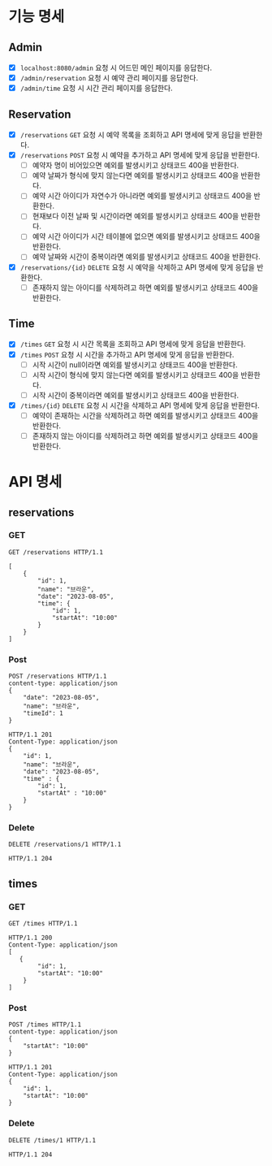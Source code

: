 # 기능 명세

## Admin

- [X] `localhost:8080/admin` 요청 시 어드민 메인 페이지를 응답한다.
- [X] `/admin/reservation` 요청 시 예약 관리 페이지를 응답한다.
- [X] `/admin/time` 요청 시 시간 관리 페이지를 응답한다.

## Reservation

- [X] `/reservations` `GET` 요청 시 예약 목록을 조회하고 API 명세에 맞게 응답을 반환한다.
- [X] `/reservations` `POST` 요청 시 예약을 추가하고 API 명세에 맞게 응답을 반환한다.
    - [ ] 예약자 명이 비어있으면 예외를 발생시키고 상태코드 400을 반환한다.
    - [ ] 예약 날짜가 형식에 맞지 않는다면 예외를 발생시키고 상태코드 400을 반환한다.
    - [ ] 예약 시간 아이디가 자연수가 아니라면 예외를 발생시키고 상태코드 400을 반환한다.
    - [ ] 현재보다 이전 날짜 및 시간이라면 예외를 발생시키고 상태코드 400을 반환한다.
    - [ ] 예약 시간 아이디가 시간 테이블에 없으면 예외를 발생시키고 상태코드 400을 반환한다.
    - [ ] 예약 날짜와 시간이 중복이라면 예외를 발생시키고 상태코드 400을 반환한다.
- [X] `/reservations/{id}` `DELETE` 요청 시 예약을 삭제하고 API 명세에 맞게 응답을 반환한다.
    - [ ] 존재하지 않는 아이디를 삭제하려고 하면 예외를 발생시키고 상태코드 400을 반환한다.

## Time

- [X] `/times` `GET` 요청 시 시간 목록을 조회하고 API 명세에 맞게 응답을 반환한다.
- [X] `/times` `POST` 요청 시 시간을 추가하고 API 명세에 맞게 응답을 반환한다.
    - [ ] 시작 시간이 null이라면 예외를 발생시키고 상태코드 400을 반환한다.
    - [ ] 시작 시간이 형식에 맞지 않는다면 예외를 발생시키고 상태코드 400을 반환한다.
    - [ ] 시작 시간이 중복이라면 예외를 발생시키고 상태코드 400을 반환한다.
- [X] `/times/{id}` `DELETE` 요청 시 시간을 삭제하고 API 명세에 맞게 응답을 반환한다.
    - [ ] 예약이 존재하는 시간을 삭제하려고 하면 예외를 발생시키고 상태코드 400을 반환한다.
    - [ ] 존재하지 않는 아이디를 삭제하려고 하면 예외를 발생시키고 상태코드 400을 반환한다.

# API 명세

## reservations

### GET

```http
GET /reservations HTTP/1.1
```

```http
[
    {
        "id": 1,
        "name": "브라운",
        "date": "2023-08-05",
        "time": {
            "id": 1,
            "startAt": "10:00"
        }
    }
]
```

### Post

```http
POST /reservations HTTP/1.1
content-type: application/json
{
    "date": "2023-08-05",
    "name": "브라운",
    "timeId": 1
}
```

```http
HTTP/1.1 201
Content-Type: application/json
{
    "id": 1,
    "name": "브라운",
    "date": "2023-08-05",
    "time" : {
        "id": 1,
        "startAt" : "10:00"
    }
}
```

### Delete

```http
DELETE /reservations/1 HTTP/1.1
```

```http
HTTP/1.1 204
```

## times

### GET

```http
GET /times HTTP/1.1
```

```http
HTTP/1.1 200
Content-Type: application/json
[
   {
        "id": 1,
        "startAt": "10:00"
    }
]
```

### Post

```http
POST /times HTTP/1.1
content-type: application/json
{
    "startAt": "10:00"
}
```

```http
HTTP/1.1 201
Content-Type: application/json
{
    "id": 1,
    "startAt": "10:00"
}
```

### Delete

```http
DELETE /times/1 HTTP/1.1
```

```http
HTTP/1.1 204
```
